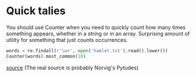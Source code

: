 # Quick talies

You should use Counter when you need to quickly count how many times something appears, whether in a string or in an array. Surprising amount of utility for something that just counts occurrences.

```py
words = re.findall(r'\w+', open('hamlet.txt').read().lower())
Counter(words).most_common(10)
```

[source](https://docs.python.org/3/library/collections.html#counter-objects) (The real source is probably Norvig's Pytudes)
